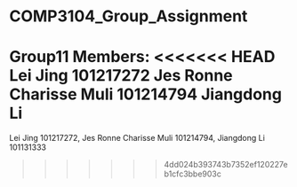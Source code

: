 # COMP3104_Group_Assignment
Group11 Members: 
<<<<<<< HEAD
Lei Jing  101217272
Jes Ronne Charisse Muli  101214794
Jiangdong Li  
=======
Lei Jing  101217272, 
Jes Ronne Charisse Muli  101214794, 
Jiangdong Li  101131333
>>>>>>> 4dd024b393743b7352ef120227eb1cfc3bbe903c
